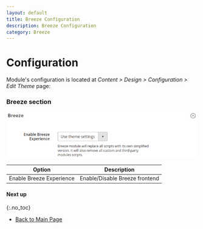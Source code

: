 ```yaml
---
layout: default
title: Breeze Configuration
description: Breeze Configuration
category: Breeze
---
```


# Configuration

Module's configuration is located at _Content > Design > Configuration > Edit Theme_
page:

### Breeze section

![General section](/images/m2/breeze/configuration.png)

Option                   | Description
-------------------------|------------
Enable Breeze Experience | Enable/Disable Breeze frontend

#### Next up
{:.no_toc}

 -  [Back to Main Page](/m2/extensions/breeze/)
